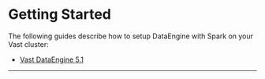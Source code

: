 # Getting Started

The following guides describe how to setup DataEngine with Spark on your Vast cluster:

- [Vast DataEngine 5.1](https://support.vastdata.com/s/article/UUID-b1526909-00b3-1728-c738-b2e5c53db647)

<hr/>
